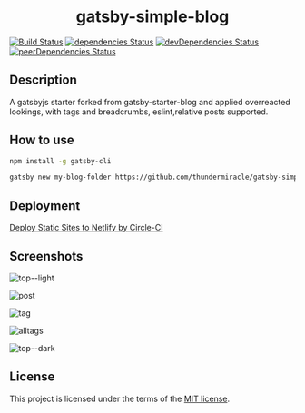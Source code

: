 <h1 align="center">gatsby-simple-blog</h1>

[![Build Status](https://travis-ci.org/thundermiracle/gatsby-simple-blog.svg)](https://travis-ci.org/thundermiracle/gatsby-simple-blog)
[![dependencies Status](https://david-dm.org/thundermiracle/gatsby-simple-blog/status.svg)](https://david-dm.org/thundermiracle/gatsby-simple-blog)
[![devDependencies Status](https://david-dm.org/thundermiracle/gatsby-simple-blog/dev-status.svg)](https://david-dm.org/thundermiracle/gatsby-simple-blog?type=dev)
[![peerDependencies Status](https://david-dm.org/thundermiracle/gatsby-simple-blog/peer-status.svg)](https://david-dm.org/thundermiracle/gatsby-simple-blog?type=peer)

## Description

A gatsbyjs starter forked from gatsby-starter-blog and applied overreacted lookings, with tags and breadcrumbs, eslint,relative posts supported.

## How to use

```sh
npm install -g gatsby-cli

gatsby new my-blog-folder https://github.com/thundermiracle/gatsby-simple-blog
```

## Deployment

[Deploy Static Sites to Netlify by Circle-CI](https://medium.com/@thundermiracle/deploy-static-sites-to-netlify-by-circle-ci-ab51a0b59b73?source=friends_link&sk=095db82e2f8e8ef91d03a171f217e340)

## Screenshots

![top--light](./screenshots/top.png)

![post](./screenshots/post.png)

![tag](./screenshots/tag.png)

![alltags](./screenshots/alltags.png)

![top--dark](./screenshots/top-dark.png)

## License

This project is licensed under the terms of the [MIT license](/LICENSE).
